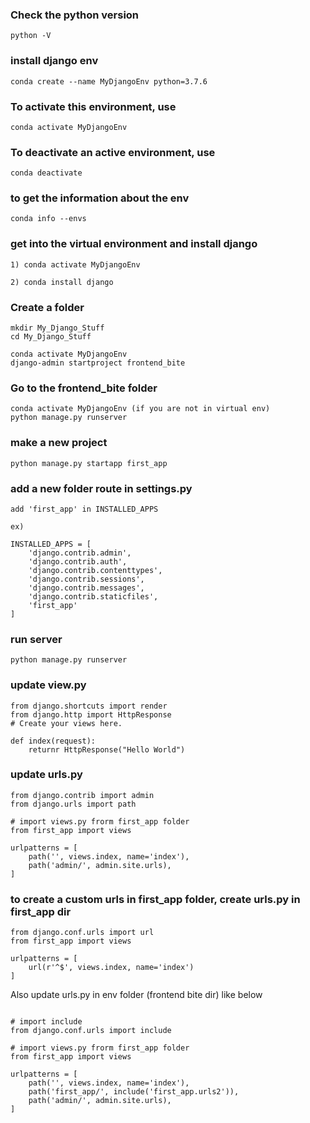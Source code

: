 ### Check the python version
```
python -V
```

### install django env
```
conda create --name MyDjangoEnv python=3.7.6
```

### To activate this environment, use
```
conda activate MyDjangoEnv
```

### To deactivate an active environment, use
```
conda deactivate
```

### to get the information about the env
```
conda info --envs
```
### get into the virtual environment and install django
```
1) conda activate MyDjangoEnv

2) conda install django
```

### Create a folder
```
mkdir My_Django_Stuff
cd My_Django_Stuff 

conda activate MyDjangoEnv
django-admin startproject frontend_bite
```

### Go to the frontend_bite folder 
```
conda activate MyDjangoEnv (if you are not in virtual env)
python manage.py runserver
```

### make a new project
```
python manage.py startapp first_app
```

### add a new folder route in settings.py
```
add 'first_app' in INSTALLED_APPS

ex)

INSTALLED_APPS = [
    'django.contrib.admin',
    'django.contrib.auth',
    'django.contrib.contenttypes',
    'django.contrib.sessions',
    'django.contrib.messages',
    'django.contrib.staticfiles',
    'first_app'
]
```

### run server

```
python manage.py runserver
```

### update view.py
```
from django.shortcuts import render
from django.http import HttpResponse
# Create your views here.

def index(request):
    returnr HttpResponse("Hello World")

```

### update urls.py

```
from django.contrib import admin
from django.urls import path

# import views.py frorm first_app folder
from first_app import views 

urlpatterns = [
    path('', views.index, name='index'),
    path('admin/', admin.site.urls),
]
```

### to create a custom urls in first_app folder, create urls.py in first_app dir
```
from django.conf.urls import url
from first_app import views

urlpatterns = [
    url(r'^$', views.index, name='index')
]
```
Also update urls.py in env folder (frontend bite dir) like below
```

# import include 
from django.conf.urls import include

# import views.py frorm first_app folder
from first_app import views 

urlpatterns = [
    path('', views.index, name='index'),
    path('first_app/', include('first_app.urls2')),
    path('admin/', admin.site.urls),
]


```


